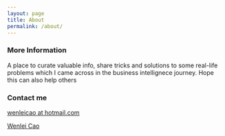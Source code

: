 ```yaml
---
layout: page
title: About
permalink: /about/
---
```



### More Information

A place to curate valuable info, share tricks and solutions to some real-life problems which I came across in the business intellignece journey.
Hope this can also help others

### Contact me

[wenleicao at hotmail.com](mailto:wenleicao@hotmail.com)



<script type="text/javascript" src="https://platform.linkedin.com/badges/js/profile.js" async defer></script>

<div class="LI-profile-badge"  data-version="v1" data-size="medium" data-locale="en_US" data-type="horizontal" data-theme="light" data-vanity="wenleicao"><a class="LI-simple-link" href='https://www.linkedin.com/in/wenleicao?trk=profile-badge'>Wenlei Cao</a></div>
